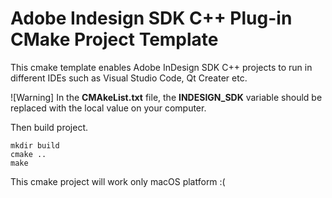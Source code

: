 # Adobe Indesign SDK C++ Plug-in CMake Project Template
This cmake template enables Adobe InDesign SDK C++ projects to run in different IDEs such as Visual Studio Code, Qt Creater etc.

![Warning]
In the __CMAkeList.txt__ file, the **INDESIGN_SDK** variable should be replaced with the local value on your computer. 


Then build project.
```
mkdir build
cmake ..
make
```

This cmake project will work only macOS platform :(

